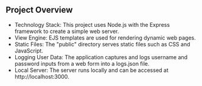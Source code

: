
## Project Overview
- Technology Stack: This project uses Node.js with the Express framework to create a simple web server.
- View Engine: EJS templates are used for rendering dynamic web pages.
- Static Files: The "public" directory serves static files such as CSS and JavaScript.
- Logging User Data: The application captures and logs username and password inputs from a web form into a logs.json file.
- Local Server: The server runs locally and can be accessed at http://localhost:3000.
